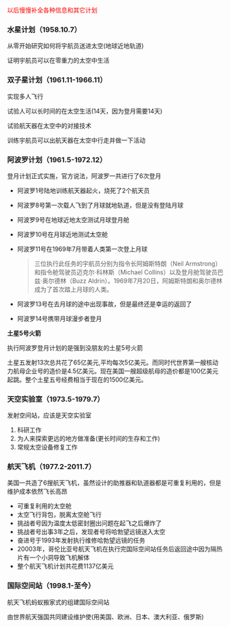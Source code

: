 <font color = "red">以后慢慢补全各种信息和其它计划</font>

### 水星计划（1958.10.7）

从零开始研究如何将宇航员送进太空(地球近地轨道)

证明宇航员可以在零重力的太空中生活

### 双子星计划（1961.11-1966.11）

实现多人飞行

试验人可以长时间的在太空生活(14天，因为登月需要14天)

试验航天器在太空中的对接技术

训练宇航员可以出航天器在太空中行走并做一下活动

### 阿波罗计划（1961.5-1972.12）

登月计划正式实施，官方说法，阿波罗一共进行了6次登月

- 阿波罗1号陆地训练航天器起火，烧死了2个航天员

- 阿波罗8号第一次载人飞到了月球就地轨道，但是没有登陆月球

- 阿波罗9号在地球近地太空测试月球登月舱

- 阿波罗10号在月球近地测试太空舱

- 阿波罗11号在1969年7月带着人类第一次登上月球

  > 三位执行此任务的宇航员分别为指令长阿姆斯特朗（Neil Armstrong）和指令舱驾驶员迈克尔·科林斯（Michael Collins）以及登月舱驾驶员巴兹·奥尔德林（Buzz Aldrin）。1969年7月20日，阿姆斯特朗和奥尔德林成为了首次踏上月球的人类。

- 阿波罗13号在去月球的途中出现事故，但是最终还是幸运的返回了

- 阿波罗14号携带月球漫步者登月

**土星5号火箭**

执行阿波罗登月计划的是强到没朋友的土星5号火箭

土星五发射13次总共花了65亿美元,平均每次5亿美元。而同时代世界第一艘核动力航母企业号的造价是4.5亿美元。现在美国一艘超级航母的造价都是100亿美元起跳。整个土星五号经费相当于现在的1500亿美元。

### 天空实验室（1973.5-1979.7）

发射空间站，应该是天空实验室

1. 科研工作
2. 为人来探索更远的地方做准备(更长时间的生存和工作)
3. 常规太空设备修复工作

### 航天飞机（1977.2-2011.7）

美国一共造了6搜航天飞机，虽然设计的助推器和轨道器都是可重复利用的，但是维护成本依然飞长高昂

- 可重复利用的太空舱
- 太空飞行背包，脱离太空舱飞行
- 挑战者号因为温度太低密封圈出问题在起飞之后爆炸了
- 挑战者号出事3年之后，发现者号将哈勃望远镜送入太空
- 奋进号于1993年发射执行维修哈勃望远镜的任务
- 20003年，哥伦比亚号航天飞机在执行完国际空间站任务后返回途中因为隔热片有一个小洞导致飞机解体
- 整个航天飞机计划共花费1137亿美元

### 国际空间站（1998.1-至今）

航天飞机蚂蚁搬家式的组建国际空间站

由世界航天强国共同建设维护使(用美国、欧洲、日本、澳大利亚、俄罗斯)

